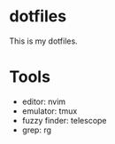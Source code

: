 # dotfiles

This is my dotfiles.

# Tools

- editor: nvim
- emulator: tmux
- fuzzy finder: telescope
- grep: rg
